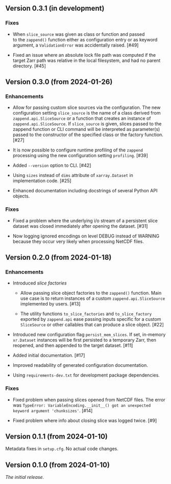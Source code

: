 ## Version 0.3.1 (in development)

### Fixes

* When `slice_source` was given as class or function and passed  
  to the `zappend()` function either as configuration entry or as keyword 
  argument, a `ValidationError` was accidentally raised. [#49]

* Fixed an issue where an absolute lock file path was computed if the target 
  Zarr path was relative in the local filesystem, and had no parent directory.
  [#45]

## Version 0.3.0 (from 2024-01-26)

### Enhancements

* Allow for passing custom slice sources via the configuration.
  The new configuration setting `slice_source` is the name of a class 
  derived from `zappend.api.SliceSource` or a function that creates an instance 
  of `zappend.api.SliceSource`. If `slice_source` is given, slices passed to 
  the zappend function or CLI command will be interpreted as parameter(s) 
  passed to the constructor of the specified class or the factory function. 
  [#27]

* It is now possible to configure runtime profiling of the `zappend`
  processing using the new configuration setting `profiling`. [#39]

* Added `--version` option to CLI. [#42]

* Using `sizes` instead of `dims` attribute of `xarray.Dataset` in 
  implementation code. [#25] 

* Enhanced documentation including docstrings of several Python API objects.

### Fixes

* Fixed a problem where the underlying i/o stream of a persistent slice dataset 
  was closed immediately after opening the dataset. [#31]
  
* Now logging ignored encodings on level DEBUG instead of WARNING because they 
  occur very likely when processing NetCDF files.

## Version 0.2.0 (from 2024-01-18)

### Enhancements

* Introduced _slice factories_
    - Allow passing slice object factories to the `zappend()` function.
      Main use case is to return instances of a custom `zappend.api.SliceSource` 
      implemented by users. [#13]

    - The utility functions `to_slice_factories` and `to_slice_factory`
      exported by `zappend.api` ease passing inputs  specific for a custom
      `SliceSource` or other callables that can produce a slice object. [#22]

* Introduced new configuration flag `persist_mem_slices`. 
  If set, in-memory `xr.Dataset` instances will be first persisted to a 
  temporary Zarr, then reopened, and then appended to the target dataset. [#11]

* Added initial documentation. [#17]

* Improved readability of generated configuration documentation.

* Using `requirements-dev.txt` for development package dependencies.

### Fixes

* Fixed problem when passing slices opened from NetCDF files. The error was 
  `TypeError: VariableEncoding.__init__() got an unexpected keyword argument 'chunksizes'`. 
  [#14]

* Fixed problem where info about closing slice was logged twice. [#9]


## Version 0.1.1 (from 2024-01-10)

Metadata fixes in `setup.cfg`. No actual code changes.

## Version 0.1.0 (from 2024-01-10)

*The initial release.*
